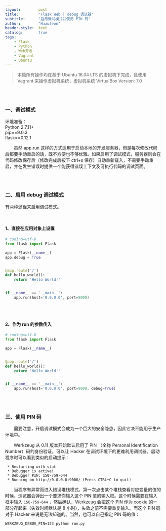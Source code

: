 ```yaml
---
layout:        post
title:         "Flask Web | debug 调试器"
subtitle:      "启用调试模式并使用 PIN 码"
author:        "Haauleon"
header-style:  text
catalog:       true
tags:
    - Flask
    - Python
    - Web开发
    - Vagrant
    - Ubuntu
---
```


> 本篇所有操作均在基于 Ubuntu 16.04 LTS 的虚拟机下完成，且使用 Vagrant 来操作虚拟机系统，虚拟机系统 VirtualBox Version: 7.0 

<br>
<br>

### 一、调试模式
环境准备：     
Python 2.7.11+      
pip==9.0.3     
flask==0.12.1    

&emsp;&emsp;虽然 app.run 这样的方式适用于启动本地的开发服务器，但是每次修改代码后都要手动重启的话，既不方便也不够优雅。如果启用了调试模式，服务器则会在代码修改保存后（修改完成后按下 ctrl+s 保存）自动重新载入，不需要手动重启，并在发生错误时提供一个能获得错误上下文及可执行代码的调试页面。    

<br>
<br>

### 二、启用 debug 调试模式
有两种途径来启用调试模式。

<br>

#### 1、直接在应用对象上设置
```python
# coding=utf-8
from flask import Flask

app = Flask(__name__)
app.debug = True


@app.route('/')
def hello_world():
    return 'Hello World!'


if __name__ == '__main__':
    app.run(host='0.0.0.0', port=9000)
```

<br>
<br>

#### 2、作为 run 的参数传入
```python
# coding=utf-8
from flask import Flask

app = Flask(__name__)


@app.route('/')
def hello_world():
    return 'Hello World!'


if __name__ == '__main__':
    app.run(host='0.0.0.0', port=9000, debug=True)
```

<br>
<br>

### 三、使用 PIN 码
&emsp;&emsp;需要注意，开启调试模式会成为一个巨大的安全隐患，因此它决不能用于生产环境中。      

&emsp;&emsp;Werkzeug 从 0.11 版本开始默认启用了 PIN （全称 Personal Identification Number）码的身份验证，可以让 Hacker 在调试环境下的更难利用调试器。启动程序时可以看到类似的启动提示：     
```
 * Restarting with stat
 * Debugger is active!
 * Debugger PIN: 150-759-644
 * Running on http://0.0.0.0:9000/ (Press CTRL+C to quit)
```

&emsp;&emsp;当程序有异常而进入错误堆栈模式，第一次点击某个堆栈查看对应变量的值的时候，浏览器会弹出一个要求你输入这个 PIN 值的输入框。这个时候需要在输入框中输入 `150-759-644` ，然后确认，Werkzeug 会把这个 PIN 作为 cookie 的一部分存起来（失效时间默认是 8 小时），失效之前不需要重复输入。而这个 PIN 码对于 Hacker 来说是无法知道的。当然，也可以自己指定 PIN 码的值：      
```
WERKZEUG_DEBUG_PIN=123 python run.py
```